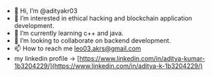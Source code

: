 - 👋 Hi, I’m @adityakr03
- 👀 I’m interested in ethical hacking and blockchain application development.
- 🌱 I’m currently learning c++ and java.
- 💞️ I’m looking to collaborate on backend development.
- 📫 How to reach me leo03.akrs@gmail.com
- my linkedin profile -> [https://www.linkedin.com/in/aditya-kumar-1b3204229/](https://www.linkedin.com/in/aditya-k-1b3204229/)

<!---
adityakr03/adityakr03 is a ✨ special ✨ repository because its `README.md` (this file) appears on your GitHub profile.
You can click the Preview link to take a look at your changes.
--->
